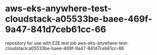 # aws-eks-anywhere-test-cloudstack-a05533be-baee-469f-9a47-841d7ceb61cc-66
repository for use with E2E test job aws-eks-anywhere-test-cloudstack:a05533be-baee-469f-9a47-841d7ceb61cc-66
